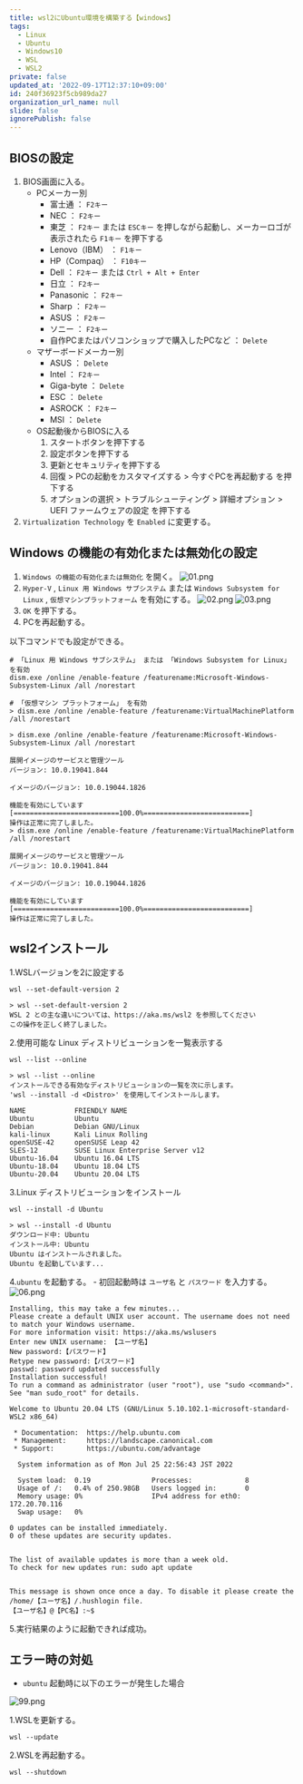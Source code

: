 ```yaml
---
title: wsl2にUbuntu環境を構築する【windows】
tags:
  - Linux
  - Ubuntu
  - Windows10
  - WSL
  - WSL2
private: false
updated_at: '2022-09-17T12:37:10+09:00'
id: 240f36923f5cb989da27
organization_url_name: null
slide: false
ignorePublish: false
---
```

## BIOSの設定
1. BIOS画面に入る。
    - PCメーカー別
        - 富士通 ： `F2キー`
        - NEC ： `F2キー`
        - 東芝 ： `F2キー` または `ESCキー` を押しながら起動し、メーカーロゴが表示されたら `F1キー` を押下する
        - Lenovo（IBM） ： `F1キー`
        - HP（Compaq） ： `F10キー`
        - Dell ： `F2キー` または `Ctrl + Alt + Enter`
        - 日立 ： `F2キー`
        - Panasonic ： `F2キー`
        - Sharp ： `F2キー`
        - ASUS ： `F2キー`
        - ソニー ： `F2キー`
        - 自作PCまたはパソコンショップで購入したPCなど ： `Delete`
    - マザーボードメーカー別
        - ASUS ： `Delete`
        - Intel ： `F2キー`
        - Giga-byte ：  `Delete`
        - ESC ： `Delete`
        - ASROCK ：  `F2キー`
        - MSI ：  `Delete`
    - OS起動後からBIOSに入る
        1. スタートボタンを押下する
        2. 設定ボタンを押下する
        3. 更新とセキュリティを押下する
        4. 回復 > PCの起動をカスタマイズする > 今すぐPCを再起動する を押下する
        5. オプションの選択 > トラブルシューティング > 詳細オプション > UEFI ファームウェアの設定 を押下する
2. `Virtualization Technology` を `Enabled` に変更する。

## Windows の機能の有効化または無効化の設定
1. `Windows の機能の有効化または無効化` を開く。
![01.png](https://qiita-image-store.s3.ap-northeast-1.amazonaws.com/0/449867/f2ff54b9-1be6-214d-2dd5-d231888a053f.png)
2. `Hyper-V` , `Linux 用 Windows サブシステム` または `Windows Subsystem for Linux` , `仮想マシンプラットフォーム` を有効にする。
![02.png](https://qiita-image-store.s3.ap-northeast-1.amazonaws.com/0/449867/42e7005a-4d0e-bcda-f97d-5ed8dee0373e.png)
![03.png](https://qiita-image-store.s3.ap-northeast-1.amazonaws.com/0/449867/b10c852e-5f01-a2f9-5cbc-01725fd12707.png)
3. `OK` を押下する。
4. PCを再起動する。

以下コマンドでも設定ができる。

```cmd:コマンド
# 「Linux 用 Windows サブシステム」 または 「Windows Subsystem for Linux」 を有効
dism.exe /online /enable-feature /featurename:Microsoft-Windows-Subsystem-Linux /all /norestart

# 「仮想マシン プラットフォーム」 を有効
> dism.exe /online /enable-feature /featurename:VirtualMachinePlatform /all /norestart
```
```cmd:実行結果
> dism.exe /online /enable-feature /featurename:Microsoft-Windows-Subsystem-Linux /all /norestart

展開イメージのサービスと管理ツール
バージョン: 10.0.19041.844

イメージのバージョン: 10.0.19044.1826

機能を有効にしています
[==========================100.0%==========================]
操作は正常に完了しました。
> dism.exe /online /enable-feature /featurename:VirtualMachinePlatform /all /norestart

展開イメージのサービスと管理ツール
バージョン: 10.0.19041.844

イメージのバージョン: 10.0.19044.1826

機能を有効にしています
[==========================100.0%==========================]
操作は正常に完了しました。
```

## wsl2インストール

1.WSLバージョンを2に設定する
```cmd:コマンド
wsl --set-default-version 2
```
```cmd:実行結果
> wsl --set-default-version 2
WSL 2 との主な違いについては、https://aka.ms/wsl2 を参照してください
この操作を正しく終了しました。
```
2.使用可能な Linux ディストリビューションを一覧表示する
```cmd:コマンド
wsl --list --online
```
```cmd:実行結果
> wsl --list --online
インストールできる有効なディストリビューションの一覧を次に示します。
'wsl --install -d <Distro>' を使用してインストールします。

NAME            FRIENDLY NAME
Ubuntu          Ubuntu
Debian          Debian GNU/Linux
kali-linux      Kali Linux Rolling
openSUSE-42     openSUSE Leap 42
SLES-12         SUSE Linux Enterprise Server v12
Ubuntu-16.04    Ubuntu 16.04 LTS
Ubuntu-18.04    Ubuntu 18.04 LTS
Ubuntu-20.04    Ubuntu 20.04 LTS
```
3.Linux ディストリビューションをインストール
```cmd:コマンド
wsl --install -d Ubuntu
```
```cmd:実行結果
> wsl --install -d Ubuntu
ダウンロード中: Ubuntu
インストール中: Ubuntu
Ubuntu はインストールされました。
Ubuntu を起動しています...
```
4.`ubuntu` を起動する。
    - 初回起動時は `ユーザ名` と `パスワード` を入力する。
![06.png](https://qiita-image-store.s3.ap-northeast-1.amazonaws.com/0/449867/ae47f367-1ec7-92ed-a350-59f9e2150f41.png)
```cmd:実行結果
Installing, this may take a few minutes...
Please create a default UNIX user account. The username does not need to match your Windows username.
For more information visit: https://aka.ms/wslusers
Enter new UNIX username: 【ユーザ名】
New password:【パスワード】
Retype new password:【パスワード】
passwd: password updated successfully
Installation successful!
To run a command as administrator (user "root"), use "sudo <command>".
See "man sudo_root" for details.

Welcome to Ubuntu 20.04 LTS (GNU/Linux 5.10.102.1-microsoft-standard-WSL2 x86_64)

 * Documentation:  https://help.ubuntu.com
 * Management:     https://landscape.canonical.com
 * Support:        https://ubuntu.com/advantage

  System information as of Mon Jul 25 22:56:43 JST 2022

  System load:  0.19               Processes:             8
  Usage of /:   0.4% of 250.98GB   Users logged in:       0
  Memory usage: 0%                 IPv4 address for eth0: 172.20.70.116
  Swap usage:   0%

0 updates can be installed immediately.
0 of these updates are security updates.


The list of available updates is more than a week old.
To check for new updates run: sudo apt update


This message is shown once once a day. To disable it please create the
/home/【ユーザ名】/.hushlogin file.
【ユーザ名】@【PC名】:~$
```
5.実行結果のように起動できれば成功。

## エラー時の対処
- `ubuntu` 起動時に以下のエラーが発生した場合

![99.png](https://qiita-image-store.s3.ap-northeast-1.amazonaws.com/0/449867/26df73c2-6151-4b70-c296-7665d8062374.png)

1.WSLを更新する。
```cmd:コマンド
wsl --update
```
2.WSLを再起動する。
```cmd:コマンド
wsl --shutdown
```
